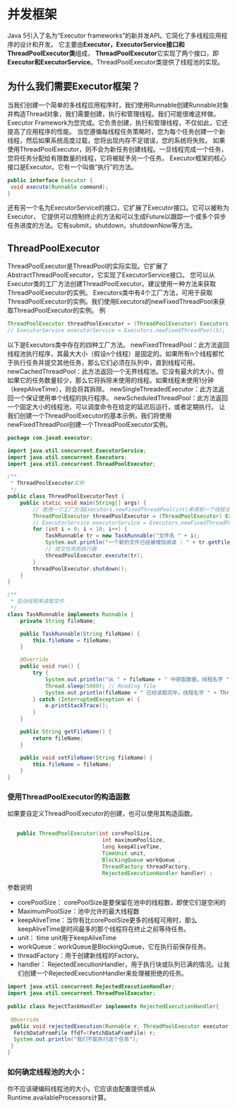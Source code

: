 # 并发框架
Java 5引入了名为“Executor frameworks”的新并发API。它简化了多线程应用程序的设计和开发。
它主要由**Executor，ExecutorService接口和ThreadPoolExecutor类**组成，
**ThreadPoolExecutor**它实现了两个接口，即**Executor和ExecutorService**。ThreadPoolExecutor类提供了线程池的实现。
## 为什么我们需要Executor框架？
当我们创建一个简单的多线程应用程序时，我们使用Runnable创建Runnable对象并构造Thread对象，我们需要创建，执行和管理线程。我们可能很难这样做。
Executor Framework为您完成。它负责创建，执行和管理线程，不仅如此，它还提高了应用程序的性能。
当您遵循每线程任务策略时，您为每个任务创建一个新线程，然后如果系统高度过载，您将出现内存不足错误，您的系统将失败。
如果使用ThreadPoolExecutor，则不会为新任务创建线程。一旦线程完成一个任务，您将任务分配给有限数量的线程，它将被赋予另一个任务。
Executor框架的核心接口是Executor。它有一个叫做“执行”的方法。
```java
public interface Executor {
 void execute(Runnable command);
}
```
还有另一个名为ExecutorService的接口，它扩展了Executor接口。它可以被称为Executor，
它提供可以控制终止的方法和可以生成Future以跟踪一个或多个异步任务进度的方法。它有submit，shutdown，shutdownNow等方法。
## ThreadPoolExecutor
ThreadPoolExecutor是ThreadPool的实际实现。它扩展了AbstractThreadPoolExecutor，它实现了ExecutorService接口。
您可以从Executor类的工厂方法创建ThreadPoolExecutor。建议使用一种方法来获取ThreadPoolExecutor的实例。
Executors类中有4个工厂方法，可用于获取ThreadPoolExecutor的实例。我们使用Executors的newFixedThreadPool来获取ThreadPoolExecutor的实例。
例
```java
ThreadPoolExecutor threadPoolExecutor = (ThreadPoolExecutor) Executors.newFixedThreadPool(5);
// ExecutorService executorService = Executors.newFixedThreadPool(5);
```
以下是Executors类中存在的四种工厂方法。
newFixedThreadPool：此方法返回线程池执行程序，其最大大小（假设n个线程）是固定的。如果所有n个线程都忙于执行任务并提交其他任务，那么它们必须在队列中，直到线程可用。
newCachedThreadPool：此方法返回一个无界线程池。它没有最大的大小，但如果它的任务数量较少，那么它将拆除未使用的线程。如果线程未使用1分钟（keepAliveTime），则会将其拆除。
newSingleThreadedExecutor：此方法返回一个保证使用单个线程的执行程序。 
newScheduledThreadPool：此方法返回一个固定大小的线程池，可以调度命令在给定的延迟后运行，或者定期执行。
让我们创建一个ThreadPoolExecutor的基本示例，我们将使用newFixedThreadPool创建一个ThreadPoolExecutor实例。
```java
package com.java8.executor;

import java.util.concurrent.ExecutorService;
import java.util.concurrent.Executors;
import java.util.concurrent.ThreadPoolExecutor;

/**
 * ThreadPoolExecutor实例
 */
public class ThreadPoolExecutorTest {
    public static void main(String[] args) {
        // 使用一个工厂方法Executors.newFixedThreadPool(int)来得到一个线程池
        ThreadPoolExecutor threadPoolExecutor = (ThreadPoolExecutor) Executors.newFixedThreadPool(5);
        // ExecutorService executorService = Executors.newFixedThreadPool(5);
        for (int i = 0; i < 10; i++) {
            TaskRunnable tr = new TaskRunnable("文件名 " + i);
            System.out.println("一个新的文件已经被增加阅读 : " + tr.getFileName());
            // 提交任务到执行器
            threadPoolExecutor.execute(tr);
        }
        threadPoolExecutor.shutdown();
    }
}

/**
 * 启动线程来读取文件
 */
class TaskRunnable implements Runnable {
    private String fileName;

    public TaskRunnable(String fileName) {
        this.fileName = fileName;
    }

    @Override
    public void run() {
        try {
            System.out.println("从 " + fileName + " 中获取数据，线程名字 " + Thread.currentThread().getName());
            Thread.sleep(5000); // Reading file
            System.out.println(fileName + " 已经读取完毕，线程名字 " + Thread.currentThread().getName());
        } catch (InterruptedException e) {
            e.printStackTrace();
        }
    }

    public String getFileName() {
        return fileName;
    }

    public void setFileName(String fileName) {
        this.fileName = fileName;
    }
}
```
### 使用ThreadPoolExecutor的构造函数
如果要自定义ThreadPoolExecutor的创建，也可以使用其构造函数。
```java
 
   public ThreadPoolExecutor(int corePoolSize,
                              int maximumPoolSize,
                              long keepAliveTime,
                              TimeUnit unit,
                              BlockingQueue workQueue ,
                              ThreadFactory threadFactory,
                              RejectedExecutionHandler handler) ;
```
参数说明
* corePoolSize： corePoolSize是要保留在池中的线​​程数，即使它们是空闲的
* MaximumPoolSize：池中允许的最大线程数
* keepAliveTime：当你有比corePoolSize更多的线程可用时，那么keepAliveTime是时间最多的那个线程将在终止之前等待任务。
* unit： time unit用于keepAliveTime 
* workQueue：workQueue是BlockingQueue，它在执行前保存任务。
* threadFactory：用于创建新线程的Factory。
* handler： RejectedExecutionHandler，用于执行块或队列已满的情况。让我们创建一个RejectedExecutionHandler来处理被拒绝的任务。
```java
import java.util.concurrent.RejectedExecutionHandler;
import java.util.concurrent.ThreadPoolExecutor;
 
public class RejectTaskHandler implements RejectedExecutionHandler{
 
 @Override
 public void rejectedExecution(Runnable r, ThreadPoolExecutor executor) {
  FetchDataFromFile ffdf=(FetchDataFromFile) r;
  System.out.println("我们不能执行这个任务");  
 }
}
```
### 如何确定线程池的大小：
你不应该硬编码线程池的大小。它应该由配置提供或从Runtime.availableProcessors计算。